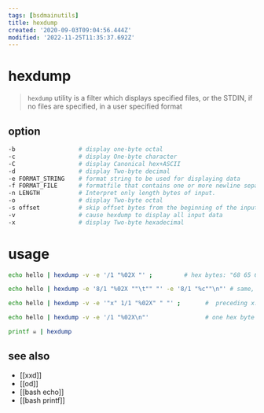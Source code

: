 ```yaml
---
tags: [bsdmainutils]
title: hexdump
created: '2020-09-03T09:04:56.444Z'
modified: '2022-11-25T11:35:37.692Z'
---
```


# hexdump

> `hexdump` utility is a filter which displays specified files, or the STDIN, if no files are specified, in a user specified format

## option

```sh
-b                  # display one-byte octal 
-c                  # display One-byte character 
-C                  # display Canonical hex+ASCII 
-d                  # display Two-byte decimal 
-e FORMAT_STRING    # format string to be used for displaying data
-f FORMAT_FILE      # formatfile that contains one or more newline separated format strings
-n LENGTH           # Interpret only length bytes of input.
-o                  # display Two-byte octal 
-s offset           # skip offset bytes from the beginning of the input
-v                  # cause hexdump to display all input data
-x                  # display Two-byte hexadecimal 
```

# usage

```sh
echo hello | hexdump -v -e '/1 "%02X "' ;         # hex bytes: "68 65 6C 6C 6F 0A"

echo hello | hexdump -e '8/1 "%02X ""\t"" "' -e '8/1 "%c""\n"' # same, with ASCII section

echo hello | hexdump -v -e '"x" 1/1 "%02X" " "' ;       #  preceding x: x68 x65 x6C x6C x6F x0A

echo hello | hexdump -v -e '/1 "%02X\n"'                # one hex byte per line

printf ☠ | hexdump
```

## see also

- [[xxd]]
- [[od]]
- [[bash echo]]
- [[bash printf]]
